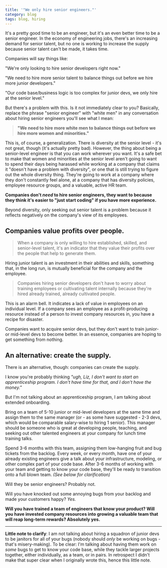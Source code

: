 ```yaml
---
title: '"We only hire senior engineers."'
category: blog
tags: blog, hiring
---
```


It's a pretty good time to be an engineer, but it's an even better time to be a senior engineer. In the economy of engineering jobs, there's an increasing demand for senior talent, but no one is working to increase the supply because senior talent can't be made, it takes time.

Companies will say things like:

"We're only looking to hire senior developers right now."

"We need to hire more senior talent to balance things out before we hire more junior developers."

"Our code base/business logic is too complex for junior devs, we only hire at the senior level."

But there's a problem with this. Is it not immediately clear to you? Basically, replace the phrase "senior engineer" with "white men" in any conversation about hiring senior engineers you'll see what I mean:

> **"We need to hire more white men to balance things out before we hire more women and minorities."**

This is, of course, a generalization. There is diversity at the senior level - it's not great, though (it's actually pretty bad). However, the thing about being a senior-level engineer is that you can work wherever you want. It's a safe bet to make that women and minorities at the senior level aren't going to want to spend their days being harassed while working at a company that claims it "doesn't have a problem with diversity", or one that is still trying to figure out the whole diversity thing. They're going to work at a company where they don't constantly feel alone, at a company that has diversity policies, employee resource groups, and a valuable, active HR team.

**Companies don't *need* to hire senior engineers, they want to because they think it's easier to "just start coding" if you have more experience.**

Beyond diversity, only seeking out senior talent is a problem because it reflects negatively on the company's view of its employees.

## Companies value profits over people.

> When a company is only willing to hire established, skilled, and senior-level talent, it's an indicator that they value their profits over the people that help to generate them.

Hiring junior talent is an investment in their abilities and skills, something that, in the long run, is mutually beneficial for the company and the employee. 

> Companies hiring senior developers don't have to worry about training employees or cultivating talent internally because they're hired already trained, already cultivated people.

This is an alarm bell. It indicates a lack of value in employees on an individual level. If a company sees an employee as a profit-producing resource instead of a person to invest company resources in, you have a recipe for disaster. 

Companies want to acquire senior devs, but they don't want to train junior- or mid-level devs to become better. In an essence, companies are hoping to get something from nothing.

## An alternative: create the supply.

There is an alternative, though: companies can create the supply. 

I know you're probably thinking *"ugh, Liz, I don't want to start an apprenticeship program. I don't have time for that, and I don't have the money."*

But I'm not talking about an apprenticeship program, I am talking about extended onboarding.

Bring on a team of 5-10 junior or mid-level developers at the same time and assign them to the same manager (or - as some have suggested - 2-3 devs, which would be comparable salary-wise to hiring 1 senior). This manager should be someone who is great at developing people, teaching, and seeking out other talented engineers at your company for lunch time training talks.

Spend 3-6 months with this team, assigning them low-hanging fruit and bug tickets from the backlog. Every week, or every month, have one of your already existing engineers give a talk about your infrastructure, modeling, or other complex part of your code base. After 3-6 months of working with your team and getting to know your code base, they'll be ready to transition onto a full blown team. *(See below for clarification)*

Will they be senior engineers? Probably not. 

Will you have knocked out some annoying bugs from your backlog and made your customers happy? *Yes.*

**Will you have trained a team of engineers that know your product? Will you have invested company resources into growing a valuable team that will reap long-term rewards? Absolutely yes.**

---

**Little note to clarify**: I am not talking about hiring a squadron of junior devs to be janitors for all of your bugs (nobody should *only* be working on bugs - that's misery-making). To be clear: I'm talking about having them work on *some* bugs to get to know your code base, while they tackle larger projects together, either individually, as a team, or in pairs. In retrospect I didn't make that super clear when I originally wrote this, hence this little note. 